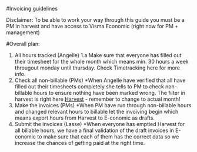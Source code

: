 #Invoicing guidelines 

Disclaimer: To be able to work your way through this guide you must be a PM in harvest and have access to Visma Economic (right now for PM + management)

#Overall plan:

1. All hours tracked (Angelle)
1.a Make sure that everyone has filled out their timesheet for the whole month which means min. 30 hours a week througout monday until thursday. Check Timetracking here for more info.
2. Check all non-billable (PMs)
*When Angelle have verified that all have filled out their timesheets completely she tells to PM to check non-billable hours to ensure nothing have been marked wrong. The filter in harvest is right here [Harvest](https://abtion.harvestapp.com/reports/detailed?utf8=%E2%9C%93&group=projects&billable=no&roles%5B%5D=478328&roles%5B%5D=474751&roles%5B%5D=638560&roles%5B%5D=478324&roles%5B%5D=665565&roles%5B%5D=478326) - remember to change to actual month!
3. Make the invoices (PMs)
*When PM have run through non-billable hours and changed relevant hours to billable let the invoiving begin which means export hours from Harvest to E-conomic as drafts.
4. Submit the invoices (Lasse)
*When everyone has emptied Harvest for all billable hours, we have a final validation of the draft invoices in E-conomic to make sure that each of them has the correct data so we increase the chances of getting paid at the right time.

